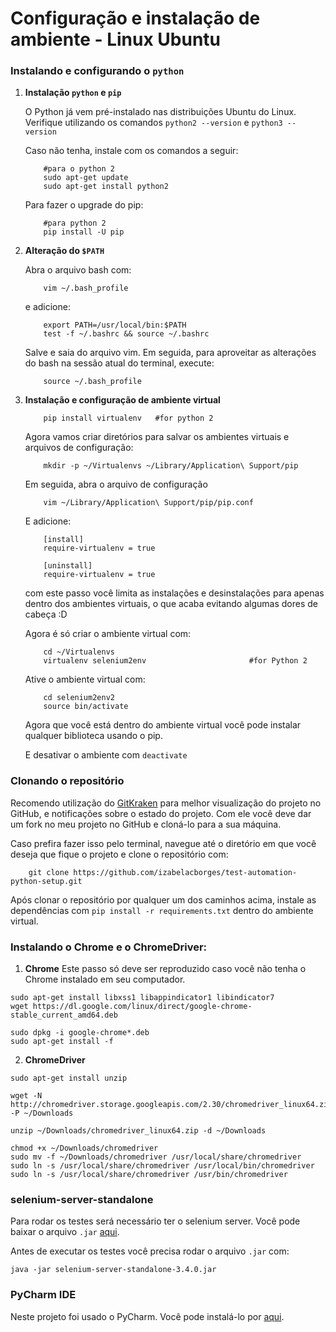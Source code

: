 # Configuração e instalação de ambiente - Linux Ubuntu

### Instalando e configurando o `python`
1. __Instalação `python` e `pip`__
    
    O Python já vem pré-instalado nas distribuições Ubuntu do Linux.
    Verifique utilizando os comandos `python2 --version` e `python3 --version`
    
    Caso não tenha, instale com os comandos a seguir:
    ```shell
        #para o python 2
        sudo apt-get update
        sudo apt-get install python2
    ```
    
    Para fazer o upgrade do pip:
    ```shell
        #para python 2
        pip install -U pip
    ```
    
2. __Alteração do `$PATH`__

    Abra o arquivo bash com:
    ```shell
        vim ~/.bash_profile
    ```
    e adicione:
    ```shell
        export PATH=/usr/local/bin:$PATH
        test -f ~/.bashrc && source ~/.bashrc
    ```
    Salve e saia do arquivo vim. Em seguida, para aproveitar as alterações do bash na sessão atual do terminal, execute:
    ```shell
        source ~/.bash_profile
    ```
3. __Instalação e configuração de ambiente virtual__
    
    ```shell
        pip install virtualenv   #for python 2
    ```
    Agora vamos criar diretórios para salvar os ambientes virtuais e arquivos de configuração:
    ```shell
        mkdir -p ~/Virtualenvs ~/Library/Application\ Support/pip
    ```
    Em seguida, abra o arquivo de configuração
    ```shell
        vim ~/Library/Application\ Support/pip/pip.conf
    ```
    E adicione:
    ```shell
        [install]
        require-virtualenv = true

        [uninstall]
        require-virtualenv = true
    ```
    com este passo você limita as instalações e desinstalações para apenas dentro dos ambientes virtuais, o que acaba evitando algumas dores de cabeça :D
    
    Agora é só criar o ambiente virtual com:
    ```shell
        cd ~/Virtualenvs
        virtualenv selenium2env                       #for Python 2
    ```
    Ative o ambiente virtual com: 
    ```shell
        cd selenium2env2
        source bin/activate
    ```
    Agora que você está dentro do ambiente virtual você pode instalar qualquer biblioteca usando o pip.
    
    E desativar o ambiente com `deactivate`

### Clonando o repositório
Recomendo utilização do [GitKraken](http://gitkraken.com/) para melhor visualização do projeto no GitHub, e notificações sobre o estado do projeto. Com ele você deve dar um fork no meu projeto no GitHub e cloná-lo para a sua máquina.

Caso prefira fazer isso pelo terminal, navegue até o diretório em que você deseja que fique o projeto e clone o repositório com:
```shell
    git clone https://github.com/izabelacborges/test-automation-python-setup.git
```
Após clonar o repositório por qualquer um dos caminhos acima, instale as dependências com `pip install -r requirements.txt` dentro do ambiente virtual.

### Instalando o Chrome e o ChromeDriver:
1. __Chrome__
Este passo só deve ser reproduzido caso você não tenha o Chrome instalado em seu computador.

```shell
sudo apt-get install libxss1 libappindicator1 libindicator7
wget https://dl.google.com/linux/direct/google-chrome-stable_current_amd64.deb

sudo dpkg -i google-chrome*.deb
sudo apt-get install -f
```
2. __ChromeDriver__

```shell
sudo apt-get install unzip

wget -N http://chromedriver.storage.googleapis.com/2.30/chromedriver_linux64.zip -P ~/Downloads
    
unzip ~/Downloads/chromedriver_linux64.zip -d ~/Downloads
    
chmod +x ~/Downloads/chromedriver
sudo mv -f ~/Downloads/chromedriver /usr/local/share/chromedriver
sudo ln -s /usr/local/share/chromedriver /usr/local/bin/chromedriver
sudo ln -s /usr/local/share/chromedriver /usr/bin/chromedriver
```

### selenium-server-standalone
Para rodar os testes será necessário ter o selenium server. Você pode baixar o arquivo `.jar` [aqui](https://goo.gl/s4o9Vx).

Antes de executar os testes você precisa rodar o arquivo `.jar` com:
```shell
java -jar selenium-server-standalone-3.4.0.jar
```

### PyCharm IDE
Neste projeto foi usado o PyCharm. Você pode instalá-lo por [aqui](https://www.jetbrains.com/pycharm/download/).